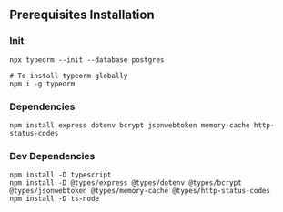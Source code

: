 ## Prerequisites Installation

### Init

```
npx typeorm --init --database postgres

# To install typeorm globally
npm i -g typeorm
```

### Dependencies

```
npm install express dotenv bcrypt jsonwebtoken memory-cache http-status-codes
```

### Dev Dependencies

```
npm install -D typescript
npm install -D @types/express @types/dotenv @types/bcrypt @types/jsonwebtoken @types/memory-cache @types/http-status-codes
npm install -D ts-node
```
